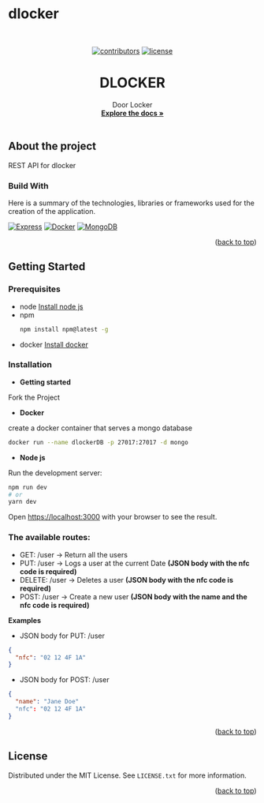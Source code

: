 # dlocker
<a name="readme-top"></a>

<!-- PROJECT LOGO -->
<br />
<div align="center">
  <!-- <a href="https://github.com/othneildrew/Best-README-Template">
    <img src="images/logo.png" alt="Logo" width="80" height="80">
  </a> -->
  <p>

  [![contributors][contributors-shield]][contributors-url]
[![license][license-shield]][license-url]
  </p>
  <h1 align="center">DLOCKER</h1>

  <p align="center">
    Door Locker
    <br />
    <a href="https://github.com/javi-diaz47/dlocker"><strong>Explore the docs »</strong></a>
    <br />
    <br />
 </p>
</div>

## About the project

REST API for dlocker


### Build With

Here is a summary of the technologies, libraries or frameworks used for the creation of the application.

[![Express][Express]][Express-url]
[![Docker][Docker]][Docker-url]
[![MongoDB][MongoDb]][MongoDB-url]

<p align="right">(<a href="#readme-top">back to top</a>)</p>


## Getting Started

### Prerequisites

* node
[Install node js](https://nodejs.org/en/download/)
* npm
  ```sh
  npm install npm@latest -g
 * docker
 [Install docker](https://docs.docker.com/engine/install/)

### Installation
- **Getting started**

Fork the Project

- **Docker**

create a docker container that serves a mongo database

```bash
docker run --name dlockerDB -p 27017:27017 -d mongo
```

- **Node js**

Run the development server:

```bash
npm run dev
# or
yarn dev
```

Open [https://localhost:3000](https://localhost:3000) with your browser to see the result.

### The available routes:
- GET: /user -> Return all the users
- PUT: /user -> Logs a user at the current Date **(JSON body with the nfc code is required)**
- DELETE: /user -> Deletes a user **(JSON body with the nfc code is required)**
- POST: /user -> Create a new user **(JSON body with the name and the nfc code is required)**

**Examples**
- JSON body for PUT: /user
```json
{
  "nfc": "02 12 4F 1A"
}
```

- JSON body for POST: /user
```json
{
  "name": "Jane Doe"
  "nfc": "02 12 4F 1A"
}
```

<p align="right">(<a href="#readme-top">back to top</a>)</p>


<!-- LICENSE -->
## License

Distributed under the MIT License. See `LICENSE.txt` for more information.

<p align="right">(<a href="#readme-top">back to top</a>)</p>


<!--Markdown Link & Images-->

<!-- github badges-->
[contributors-shield]: https://img.shields.io/github/contributors/javi-diaz47/dlocker.svg?style=for-the-badge
[contributors-url]: https://github.com/javi-diaz47/dlocker/graphs/contributors

[license-shield]: https://img.shields.io/github/license/javi-diaz47/dlocker.svg?style=for-the-badge
[license-url]: https://github.com/javi-diaz47/dlocker/blob/main/LICENSE

<!-- technologies -->
[Express]: https://img.shields.io/badge/Express-000000?style=for-the-badge&logo=express
[Express-url]: http://expressjs.com/

[Docker]: https://img.shields.io/badge/Docker-000000?style=for-the-badge&logo=docker
[Docker-url]: https://www.docker.com/

[MongoDB]: https://img.shields.io/badge/MongoDB-000000?style=for-the-badge&logo=mongodb
[MongoDB-url]: https://www.mongodb.com/
